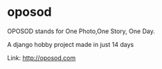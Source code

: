 oposod
======
OPOSOD stands for One Photo,One Story, One Day.


A django hobby project made in just 14 days


Link: http://oposod.com
